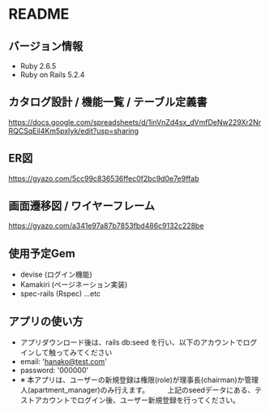 # README

## バージョン情報
- Ruby 2.6.5
- Ruby on Rails 5.2.4

## カタログ設計 / 機能一覧 / テーブル定義書
https://docs.google.com/spreadsheets/d/1inVnZd4sx_dVmfDeNw229Xr2NrRQCSqEil4Km5pxIyk/edit?usp=sharing

## ER図
https://gyazo.com/5cc99c836536ffec0f2bc9d0e7e9ffab

## 画面遷移図 / ワイヤーフレーム
https://gyazo.com/a341e97a87b7853fbd486c9132c228be

## 使用予定Gem
- devise (ログイン機能)
- Kamakiri (ページネーション実装)
- spec-rails (Rspec) ...etc

## アプリの使い方
- アプリダウンロード後は、rails db:seed を行い、以下のアカウントでログインして触ってみてください 
- email: 'hanako@test.com'
- password: '000000'
- ※ 本アプリは、ユーザーの新規登録は権限(role)が理事長(chairman)か管理人(apartment_manager)のみ行えます。
　　 上記のseedデータにある、テストアカウントでログイン後、ユーザー新規登録を行ってください。